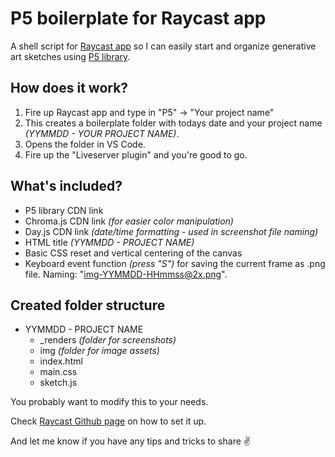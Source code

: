 # P5 boilerplate for Raycast app
A shell script for [Raycast app](https://raycast.com/) so I can easily start and organize generative art sketches using [P5 library](https://p5js.org/).

## How does it work?
1. Fire up Raycast app and type in "P5" → "Your project name"
2. This creates a boilerplate folder with todays date and your project name _(YYMMDD - YOUR PROJECT NAME)_.
3. Opens the folder in VS Code.
4. Fire up the "Liveserver plugin" and you're good to go.

## What's included?
* P5 library CDN link
* Chroma.js CDN link _(for easier color manipulation)_
* Day.js CDN link _(date/time formatting - used in screenshot file naming)_
* HTML title _(YYMMDD - PROJECT NAME)_
* Basic CSS reset and vertical centering of the canvas
* Keyboard event function _(press "S")_ for saving the current frame as .png file. Naming: "img-YYMMDD-HHmmss@2x.png".

## Created folder structure
* YYMMDD - PROJECT NAME
  + \_renders _(folder for screenshots)_
  + img _(folder for image assets)_
  + index.html
  + main.css
  + sketch.js
    
You probably want to modify this to your needs.

Check [Raycast Github page](https://github.com/raycast/script-commands#install-script-commands-from-this-repository) on how to set it up.

And let me know if you have any tips and tricks to share ✌️
